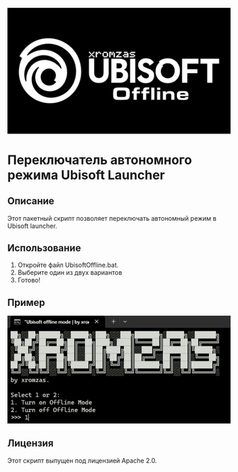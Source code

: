 ![Alt text](UbisoftOffline.png)

# Переключатель автономного режима Ubisoft Launcher

## Описание
Этот пакетный скрипт позволяет переключать автономный режим в Ubisoft launcher.

## Использование
1. Откройте файл UbisoftOffline.bat.
2. Выберите один из двух вариантов
3. Готово!

## Пример
![Alt text](English.png)

## Лицензия
Этот скрипт выпущен под лицензией Apache 2.0.
